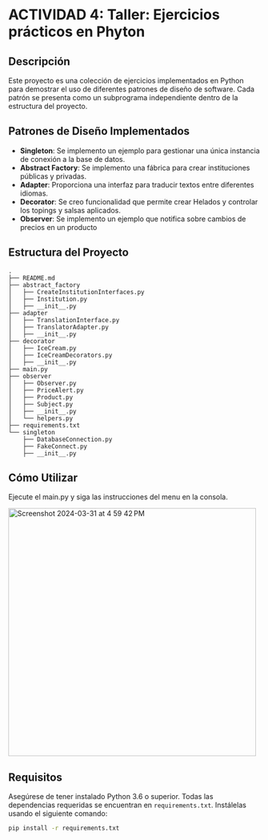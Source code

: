 # ACTIVIDAD 4: Taller: Ejercicios prácticos en Phyton

## Descripción
Este proyecto es una colección de ejercicios implementados en Python para demostrar el uso de diferentes patrones de diseño de software. Cada patrón se presenta como un subprograma independiente dentro de la estructura del proyecto.

## Patrones de Diseño Implementados
- **Singleton**:  Se implemento un ejemplo para gestionar una única instancia de conexión a la base de datos.
- **Abstract Factory**:  Se implemento una fábrica para crear instituciones públicas y privadas.
- **Adapter**: Proporciona una interfaz para traducir textos entre diferentes idiomas.
- **Decorator**: Se creo funcionalidad que permite crear Helados y controlar los topings y salsas aplicados.
- **Observer**: Se implemento un ejemplo que notifica sobre cambios de precios en un producto

## Estructura del Proyecto
```
.
├── README.md
├── abstract_factory
│   ├── CreateInstitutionInterfaces.py
│   ├── Institution.py
│   ├── __init__.py
├── adapter
│   ├── TranslationInterface.py
│   ├── TranslatorAdapter.py
│   ├── __init__.py
├── decorator
│   ├── IceCream.py
│   ├── IceCreamDecorators.py
│   ├── __init__.py
├── main.py
├── observer
│   ├── Observer.py
│   ├── PriceAlert.py
│   ├── Product.py
│   ├── Subject.py
│   ├── __init__.py
│   └── helpers.py
├── requirements.txt
└── singleton
    ├── DatabaseConnection.py
    ├── FakeConnect.py
    ├── __init__.py
```

## Cómo Utilizar
Ejecute el main.py y siga las instrucciones del menu en la consola.

<img width="495" alt="Screenshot 2024-03-31 at 4 59 42 PM" src="https://github.com/contracamilo/practical-ex-python/assets/27745159/69bbeef4-6a76-4438-9eac-7fa37e6c06ff">

## Requisitos
Asegúrese de tener instalado Python 3.6 o superior. Todas las dependencias requeridas se encuentran en `requirements.txt`. Instálelas usando el siguiente comando:

```bash
pip install -r requirements.txt
```

